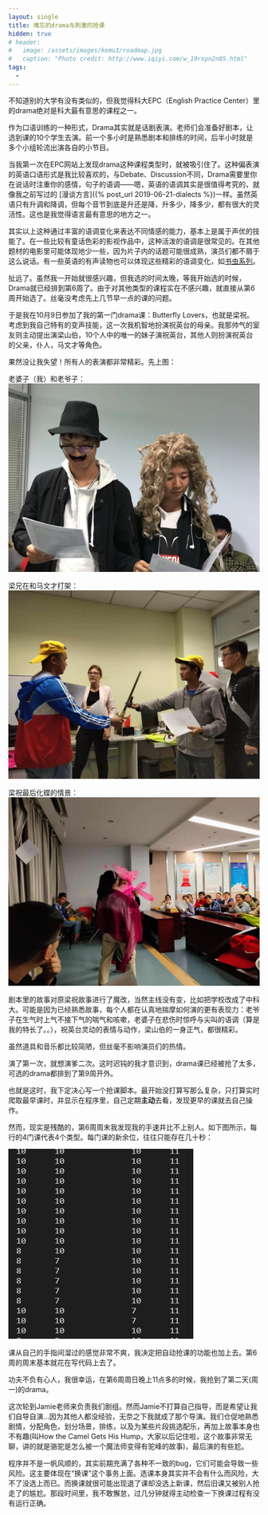 ```yaml
---
layout: single
title: 难忘的drama与刺激的抢课
hidden: true
# header:
#   image: /assets/images/kemu3/roadmap.jpg
#   caption: "Photo credit: http://www.iqiyi.com/w_19rxpn2n85.html"
tags:
  - 
---
```


不知道别的大学有没有类似的，但我觉得科大EPC（English Practice Center）里的drama绝对是科大最有意思的课程之一。

作为口语训练的一种形式，Drama其实就是话剧表演。老师们会准备好剧本，让选到课的10个学生去演。前一个多小时是熟悉剧本和排练的时间，后半小时就是多个小组轮流出演各自的小节目。

当我第一次在EPC网站上发现drama这种课程类型时，就被吸引住了。这种偏表演的英语口语形式是我比较喜欢的，与Debate、Discussion不同，Drama需要里你在说话时注重你的感情，句子的语调——嗯，英语的语调其实是很值得考究的，就像我之前写过的 
[漫谈方言]({% post_url 2019-06-21-dialects %})一样。虽然英语只有升调和降调，但每个音节到底是升还是降，升多少，降多少，都有很大的灵活性。这也是我觉得语言最有意思的地方之一。

其实以上这种通过丰富的语调变化来表达不同情感的能力，基本上是属于声优的技能了。在一些比较有童话色彩的影视作品中，这种活泼的语调是很常见的。在其他题材的电影里可能体现地少一些，因为片子内的话题可能很成熟，演员们都不屑于这么说话。有一些英语的有声读物也可以体现这些精彩的语调变化，如[书虫系列](https://www.jianshu.com/p/0fc635afbf4a)。

扯远了。虽然我一开始就很感兴趣，但我选的时间太晚，等我开始选的时候，Drama就已经排到第6周了。由于对其他类型的课程实在不感兴趣，就直接从第6周开始选了。丝毫没考虑先上几节早一点的课的问题。

于是我在10月9日参加了我的第一门drama课：Butterfly Lovers，也就是梁祝。考虑到我自己特有的变声技能，这一次我机智地扮演祝英台的母亲。我那帅气的室友则主动提出演梁山伯，10个人中的唯一的妹子演祝英台，其他人则扮演祝英台的父亲，仆人，马文才等角色。

果然没让我失望！所有人的表演都非常精彩。先上图：

老婆子（我）和老爷子：
![parents](/assets/images/drama/parents.jpg)

梁兄在和马文才打架：
![fighting](/assets/images/drama/fighting.jpg)

梁祝最后化蝶的情景：
![butterfly](/assets/images/drama/butterfly.jpg)

剧本里的故事对原梁祝故事进行了魔改，当然主线没有变，比如把学校改成了中科大。可能是因为已经熟悉故事，每个人都在认真地揣摩如何演的更有表现力：老爷子在生气时上气不接下气的喘气和咳嗽，老婆子在悲伤时惊呼与尖叫的语调（算是我的特长了。。），祝英台灵动的表情与动作，梁山伯的一身正气，都很精彩。

虽然道具和音乐都比较简陋，但丝毫不影响演员们的热情。

演了第一次，就想演爹二次。这时迟钝的我才意识到，drama课已经被抢了太多，可选的drama都排到了第9周开外。

也就是这时，我下定决心写一个抢课脚本。最开始没打算写那么复杂，只打算实时爬取最早课时，并显示在程序里，自己定期**主动**去看，发现更早的课就去自己操作。

然而，现实是残酷的，第6周周末我发现我的手速并比不上别人。如下图所示，每行的4门课代表4个类型。每门课的新余位，往往只能存在几十秒：

![butterfly](/assets/images/drama/competition.png)

课从自己的手指间溜过的感觉非常不爽，我决定把自动抢课的功能也加上去。第6周的周末基本就花在写代码上去了。

功夫不负有心人，我很幸运，在第6周周日晚上11点多的时候，我抢到了第二天(周一)的drama。

这次轮到Jamie老师来负责我们剧组。然而Jamie不打算自己指导，而是希望让我们自导自演...因为其他人都没经验，无奈之下我就成了那个导演。我们仓促地熟悉剧情，分配角色，划分场景，排练，以及为某些片段挑选配乐，再加上故事本身也不有趣(叫How the Camel Gets His Hump，大家以后记住啦，这个故事非常无聊，讲的就是骆驼是怎么被一个魔法师变得有驼峰的故事)，最后演的有些尬。



程序并不是一帆风顺的，其实前期充满了各种不一致的bug，它们可能会导致一些风险。这主要体现在“换课”这个事务上面。选课本身其实并不会有什么而风险，大不了没选上而已。而换课就很可能出现退了课却没选上新课，然后旧课又被别人抢走了的尴尬。那段时间里，我不敢懈怠，过几分钟就得主动检查一下换课过程有没有运行正确。